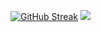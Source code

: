 
[![GitHub Streak](https://streak-stats.demolab.com?user=nofalx&theme=dark&hide_border=true&border_radius=7&date_format=M%20j%5B%2C%20Y%5D&mode=weekly&fire=EB5454)](https://git.io/streak-stats)
![](https://komarev.com/ghpvc/?username=nofalx&style=for-the-badge&color=blueviolet)  
